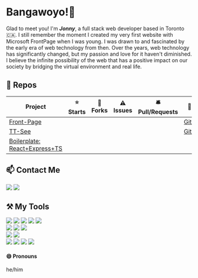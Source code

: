 # Bangawoyo!👋
Glad to meet you! I'm ***Jonny***, a full stack web developer based in Toronto 🇨🇦.
I still remember the moment I created my very first website with Microsoft FrontPage when I was young.
I was drawn to and fascinated by the early era of web technology from then.
Over the years, web technology has significantly changed, but my passion and love for it haven't diminished.
I believe the infinite possibility of the web that has a positive impact on our society by bridging the virtual environment and real life.


## 🚀 Repos
| Project | ⭐ Starts | 🍴 Forks | ⚠️ Issues | 🛎️ Pull/Requests | 🔗 Link |
|---|:-:|:-:|:-:|:-:|:-:|
| [Front-Page](https://github.com/jonpardev/jonpardev.github.io) |  |  |  |  | [Github.io](https://jonpardev.github.io/) |
| [TT-See](https://github.com/jonpardev/tt-see) |  |  |  |  | [Github.io](https://jonpardev.github.io/tt-see) |
| [Boilerplate: React+Express+TS](https://github.com/jonpardev/boilerplate-react-express-ts) |  |  |  |  |  |

## 📫 Contact Me
[![](https://img.shields.io/badge/parkqm@gmail.com-EA4335?logo=gmail&style=for-the-badge&logoColor=white)](mailto:parkqm@gmail.com) 
[![](https://img.shields.io/badge/jonnypark-0A66C2?logo=linkedin&style=for-the-badge&logoColor=white)](https://www.linkedin.com/in/jonnypark)

## ⚒️ My Tools
[![](https://img.shields.io/badge/JavaScript-F7DF1E?logo=javascript&style=for-the-badge&logoColor=333333)](https://www.ecma-international.org/technical-committees/tc39/)
[![](https://img.shields.io/badge/TypeScript-3178C6?logo=typescript&style=for-the-badge&logoColor=white)](https://www.typescriptlang.org/)
[![](https://img.shields.io/badge/Node.js-339933?logo=nodedotjs&style=for-the-badge&logoColor=white)](https://nodejs.org/)
[![](https://img.shields.io/badge/Express-000000?logo=express&style=for-the-badge&logoColor=white)](https://expressjs.com/)
[![](https://img.shields.io/badge/MongoDB-47A248?logo=mongodb&style=for-the-badge&logoColor=white)](https://www.mongodb.com/)  
[![](https://img.shields.io/badge/React-61DAFB?logo=react&style=for-the-badge&logoColor=333333)](https://reactjs.org/)
[![](https://img.shields.io/badge/Redux-764ABC?logo=redux&style=for-the-badge&logoColor=white)](https://redux.js.org/)
[![](https://img.shields.io/badge/Vite-646CFF?logo=vite&style=for-the-badge&logoColor=white)](https://vitejs.dev/)  
[![](https://img.shields.io/badge/C%23-239120?logo=csharp&style=for-the-badge&logoColor=white)](https://learn.microsoft.com/en-us/dotnet/csharp/)
[![](https://img.shields.io/badge/ASP.NET-512BD4?logo=dotnet&style=for-the-badge&logoColor=white)](https://dotnet.microsoft.com/apps/aspnet)  
[![](https://img.shields.io/badge/HTML5-E34F26?logo=html5&style=for-the-badge&logoColor=white)](https://whatwg.org/)
[![](https://img.shields.io/badge/CSS3-1572B6?logo=css3&style=for-the-badge&logoColor=white)](https://www.w3.org/Style/CSS/Overview.en.html)
[![](https://img.shields.io/badge/Sass-CC6699?logo=sass&style=for-the-badge&logoColor=white)](https://sass-lang.com/)
[![](https://img.shields.io/badge/Tailwind_CSS-06B6D4?logo=tailwindcss&style=for-the-badge&logoColor=white)](https://tailwindcss.com/)

#### 😄 Pronouns
he/him
